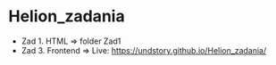 # Helion_zadania
* Zad 1. HTML => folder Zad1
* Zad 3. Frontend => Live: https://undstory.github.io/Helion_zadania/
